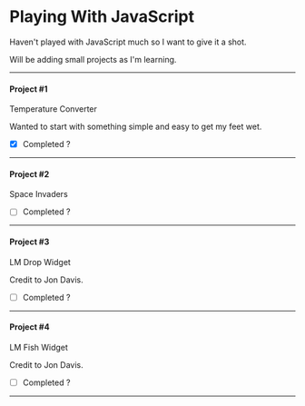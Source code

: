 # Playing With JavaScript
Haven't played with JavaScript much so I want to give it a shot.

Will be adding small projects as I'm learning.

---
#### Project #1

Temperature Converter

Wanted to start with something simple and easy to get my feet wet.

- [x] Completed ?

---

#### Project #2

Space Invaders

- [ ] Completed ?

---

#### Project #3

LM Drop Widget

Credit to Jon Davis.

- [ ] Completed ?

---

#### Project #4

LM Fish Widget

Credit to Jon Davis.

- [ ] Completed ?

---

